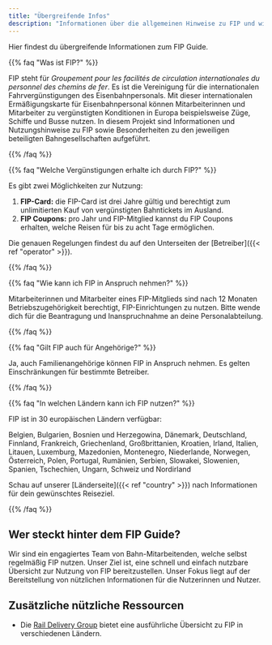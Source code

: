 ```yaml
---
title: "Übergreifende Infos"
description: "Informationen über die allgemeinen Hinweise zu FIP und wie FIP in Anspruch genommen werden kann."
---
```


Hier findest du übergreifende Informationen zum FIP Guide.

{{% faq "Was ist FIP?" %}}

FIP steht für _Groupement pour les facilités de circulation internationales du personnel des chemins de fer_. Es ist die Vereinigung für die internationalen Fahrvergünstigungen des Eisenbahnpersonals.
Mit dieser internationalen Ermäßigungskarte für Eisenbahnpersonal können Mitarbeiterinnen und Mitarbeiter zu vergünstigten Konditionen in Europa beispielsweise Züge, Schiffe und Busse nutzen.
In diesem Projekt sind Informationen und Nutzungshinweise zu FIP sowie Besonderheiten zu den jeweiligen beteiligten Bahngesellschaften aufgeführt.

{{% /faq %}}

{{% faq "Welche Vergünstigungen erhalte ich durch FIP?" %}}

Es gibt zwei Möglichkeiten zur Nutzung:
1. **FIP-Card:** die FIP-Card ist drei Jahre gültig und berechtigt zum unlimitierten Kauf von vergünstigten Bahntickets im Ausland.
2. **FIP Coupons:** pro Jahr und FIP-Mitglied kannst du FIP Coupons erhalten, welche Reisen für bis zu acht Tage ermöglichen.

Die genauen Regelungen findest du auf den Unterseiten der [Betreiber]({{< ref "operator" >}}).

{{% /faq %}}

{{% faq "Wie kann ich FIP in Anspruch nehmen?" %}}

Mitarbeiterinnen und Mitarbeiter eines FIP-Mitglieds sind nach 12 Monaten Betriebszugehörigkeit berechtigt, FIP-Einrichtungen zu nutzen.
Bitte wende dich für die Beantragung und Inanspruchnahme an deine Personalabteilung.

{{% /faq %}}

{{% faq "Gilt FIP auch für Angehörige?" %}}

Ja, auch Familienangehörige können FIP in Anspruch nehmen. Es gelten Einschränkungen für bestimmte Betreiber.

{{% /faq %}}

{{% faq "In welchen Ländern kann ich FIP nutzen?" %}}

FIP ist in 30 europäischen Ländern verfügbar:

Belgien, Bulgarien, Bosnien und Herzegowina, Dänemark, Deutschland, Finnland, Frankreich, Griechenland, Großbrittanien, Kroatien, Irland, Italien, Litauen, Luxemburg, Mazedonien, Montenegro, Niederlande, Norwegen, Österreich, Polen, Portugal, Rumänien, Serbien, Slowakei, Slowenien, Spanien, Tschechien, Ungarn, Schweiz und Nordirland

Schau auf unserer [Länderseite]({{< ref "country" >}}) nach Informationen für dein gewünschtes Reiseziel.

{{% /faq %}}

## Wer steckt hinter dem FIP Guide?

Wir sind ein engagiertes Team von Bahn-Mitarbeitenden, welche selbst regelmäßig FIP nutzen.
Unser Ziel ist, eine schnell und einfach nutzbare Übersicht zur Nutzung von FIP bereitzustellen.
Unser Fokus liegt auf der Bereitstellung von nützlichen Informationen für die Nutzerinnen und Nutzer.

## Zusätzliche nützliche Ressourcen

- Die [Rail Delivery Group](https://www.raildeliverygroup.com/rst/europe-and-fip.html) bietet eine ausführliche Übersicht zu FIP in verschiedenen Ländern.
